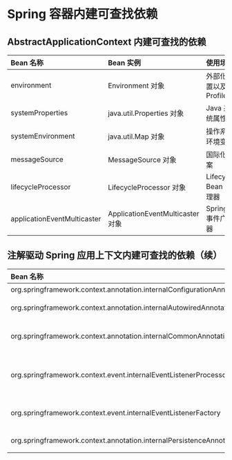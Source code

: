 # Spring 容器内建可查找依赖

## AbstractApplicationContext 内建可查找的依赖

| Bean 名称                   | Bean 实例                        | 使用场景                |
| :-------------------------- | :------------------------------- | :---------------------- |
| environment                 | Environment 对象                 | 外部化配置以及 Profiles |
| systemProperties            | java.util.Properties 对象        | Java 系统属性           |
| systemEnvironment           | java.util.Map 对象               | 操作系统环境变量        |
| messageSource               | MessageSource 对象               | 国际化文案              |
| lifecycleProcessor          | LifecycleProcessor 对象          | Lifecycle Bean 处理器   |
| applicationEventMulticaster | ApplicationEventMulticaster 对象 | Spring 事件广播器       |

## 注解驱动 Spring 应用上下文内建可查找的依赖（续）

| Bean 名称                                                                       | Bean 实例                                   | 使用场景                                              |
| :------------------------------------------------------------------------------ | :------------------------------------------ | :---------------------------------------------------- |
| org.springframework.context.annotation.internalConfigurationAnnotationProcessor | ConfigurationClassPostProcessor 对象        | 处理 Spring 配置类                                    |
| org.springframework.context.annotation.internalAutowiredAnnotationProcessor     | AutowiredAnnotationBeanPostProcessor 对象   | 处理 @Autowired 以及 @Value 注解                      |
| org.springframework.context.annotation.internalCommonAnnotationProcessor        | CommonAnnotationBeanPostProcessor 对象      | （条件激活）处理 JSR-250 注解，如 @PostConstruct 等   |
| org.springframework.context.event.internalEventListenerProcessor                | EventListenerMethodProcessor 对象           | 处理标注 @EventListener 的 Spring 事件监听方法        |
| org.springframework.context.event.internalEventListenerFactory                  | DefaultEventListenerFactory 对象            | @EventListener 事件监听方法适配为 ApplicationListener |
| org.springframework.context.annotation.internalPersistenceAnnotationProcessor   | PersistenceAnnotationBeanPostProcessor 对象 | （条件激活）处理 JPA 注解场景                         |
